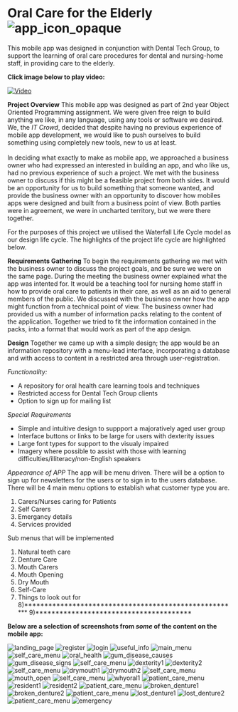 # Oral Care for the Elderly		![app_icon_opaque](/screenshots/app_icon_opaque.png?raw=true "app_icon_opaque")
This mobile app was designed in conjunction with Dental Tech Group, to support the learning of oral care procedures for dental and nursing-home staff, in providing care to the elderly.

<b>Click image below to play video:</b>

[![Video](http://img.youtube.com/vi/7liHKVstD8Y/0.jpg)](http://www.youtube.com/watch?v=7liHKVstD8Y)

<b>Project Overview</b>
This mobile app was designed as part of 2nd year Object Oriented Programming assignment. We were given free reign to build anything we like, in any language, using any tools or software we desired. We, the <i>IT Crowd</i>, decided that despite having no previous experience of mobile app development, we would like to push ourselves to build something using completely new tools, new to us at least.<br><br>
In deciding what exactly to make as mobile app, we approached a business owner who had expressed an interested in building an app, and who like us, had no previous experience of such a project. We met with the business owner to discuss if this might be a feasible project from both sides. It would be an opportunity for us to build something that someone wanted, and provide the business owner with an opportunity to discover how mobiles apps were designed and built from a business point of view. Both parties were in agreement, we were in uncharted territory, but we were there together. 

For the purposes of this project we utilised the Waterfall Life Cycle model as our design life cycle. The highlights of the project life cycle are highlighted below.

<b>Requirements Gathering</b>
To begin the requirements gathering we met with the business owner to discuss the project goals, and be sure we were on the same page. During the meeting the business owner explained what the app was intented for. It would be a teaching tool for nursing home staff in how to provide oral care to patients in their care, as well as an aid to general members of the public. We discussed with the business owner how the app might function from a technical point of view. The business owner had provided us with a number of information packs relating to the content of the application. Together we tried to fit the information contained in the packs, into a format that would work as part of the app design. 

<b>Design</b>
Together we came up with a simple design; the app would be an information repository with a menu-lead interface, incorporating a database and with access to content in a restricted area through user-registration. 

<i>Functionality:</i>
- A repository for oral health care learning tools and techniques
- Restricted access for Dental Tech Group clients
- Option to sign up for mailing list

<i>Special Requirements</i>
- Simple and intuitive design to suppport a majoratively aged user group
- Interface buttons or links to be large for users with dexterity issues
- Large font types for support to the visualy impaired
- Imagery where possible to assist with those with learning difficulties/illiteracy/non-English speakers


<i>Appearance of APP</i>
The app will be menu driven.
There will be a option to sign up for newsletters for the users or to sign in to the users database.
There will be 4 main menu options to establish what customer type you are. 
1) Carers/Nurses caring for Patients
2) Self Carers
3) Emergancy details
4) Services provided


Sub menus that will be implemented
1) Natural teeth care
2) Denture Care
3) Mouth Carers
4) Mouth Opening
5) Dry Mouth
6) Self-Care
7) Things to look out for
8)******************************************************
9)***************************************


<b>Below are a selection of screenshots from <i>some</i> of the content on the mobile app: </b>

![landing_page](/screenshots/landing_page.png?raw=true "landing_page")
![register](/screenshots/register.png?raw=true "register")
![login](/screenshots/login.png?raw=true "login")
![useful_info](/screenshots/useful_info.png?raw=true "useful_info")
![main_menu](/screenshots/main_menu.png?raw=true "main_menu")
![self_care_menu](/screenshots/self_care_menu.png?raw=true "self_care_menu")
![oral_health](/screenshots/oral_health.png?raw=true "oral_health")
![gum_disease_causes](/screenshots/gum_disease_causes.png?raw=true "gum_disease_causes")
![gum_disease_signs](/screenshots/gum_disease_signs.png?raw=true "gum_disease_signs")
![self_care_menu](/screenshots/self_care_menu.png?raw=true "self_care_menu")
![dexterity1](/screenshots/dexterity1.png?raw=true "dexterity1")
![dexterity2](/screenshots/dexterity2.png?raw=true "dexterity2")
![self_care_menu](/screenshots/self_care_menu.png?raw=true "self_care_menu")
![drymouth1](/screenshots/drymouth1.png?raw=true "drymouth1")
![drymouth2](/screenshots/drymouth2.png?raw=true "drymouth2")
![self_care_menu](/screenshots/self_care_menu.png?raw=true "self_care_menu")
![mouth_open](/screenshots/mouth_open.png?raw=true "mouth_open")
![self_care_menu](/screenshots/self_care_menu.png?raw=true "self_care_menu")
![whyoral1](/screenshots/whyoral1.png?raw=true "whyoral1")
![patient_care_menu](/screenshots/patient_care_menu.png?raw=true "patient_care_menu")
![resident1](/screenshots/resident1.png?raw=true "resident1")
![resident2](/screenshots/resident2.png?raw=true "resident2")
![patient_care_menu](/screenshots/patient_care_menu.png?raw=true "patient_care_menu")
![broken_denture1](/screenshots/broken_denture1.png?raw=true "broken_denture1")
![broken_denture2](/screenshots/broken_denture2.png?raw=true "broken_denture2")
![patient_care_menu](/screenshots/patient_care_menu.png?raw=true "patient_care_menu")
![lost_denture1](/screenshots/lost_denture1.png?raw=true "lost_denture1")
![lost_denture2](/screenshots/lost_denture2.png?raw=true "lost_denture2")
![patient_care_menu](/screenshots/patient_care_menu.png?raw=true "patient_care_menu")
![emergency](/screenshots/emergency.png?raw=true "emergency")